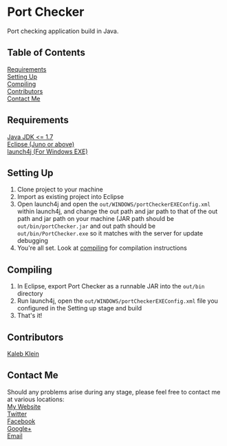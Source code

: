 # Port Checker
Port checking application build in Java.

## Table of Contents
[Requirements](https://github.com/pazuzu156/PortChecker/#requirements)  
[Setting Up](https://github.com/pazuzu156/PortChecker/#setting-up)  
[Compiling](https://github.com/pazuzu156/PortChecker/#compiling)  
[Contributors](https://github.com/pazuzu156/PortChecker/#contributors)  
[Contact Me](https://github.com/pazuzu156/PortChecker/#contact-me)

## Requirements
[Java JDK <= 1.7](http://www.oracle.com/technetwork/java/javase/downloads/index.html)  
[Eclipse (Juno or above)](https://eclipse.org)  
[launch4j (For Windows EXE)](http://launch4j.sourceforge.net/)

## Setting Up
  1. Clone project to your machine
  2. Import as existing project into Eclipse
  3. Open launch4j and open the ```out/WINDOWS/portCheckerEXEConfig.xml``` within launch4j, and change the out path and jar path to that of the out path and jar path on your machine (JAR path should be ```out/bin/portChecker.jar``` and out path should be ```out/bin/PortChecker.exe``` so it matches with the server for update debugging
  4. You're all set. Look at [compiling](https://github.com/pazuzu156/PortChecker/#compiling) for compilation instructions

## Compiling
  1. In Eclipse, export Port Checker as a runnable JAR into the ```out/bin``` directory
  2. Run launch4j, open the ```out/WINDOWS/portCheckerEXEConfig.xml``` file you configured in the Setting up stage and build
  3. That's it!

## Contributors
[Kaleb Klein](https://github.com/pazuzu156)

## Contact Me
Should any problems arise during any stage, please feel free to contact me at various locations:  
[My Website](http://www.kalebklein.com)  
[Twitter](https://twitter.com/Pazuzu156)  
[Facebook](https://www.facebook.com/)  
[Google+](https://plus.google.com/u/0/+KalebKleinProgramming/posts)  
[Email](mailto:kalebk@kalebklein.com)  
